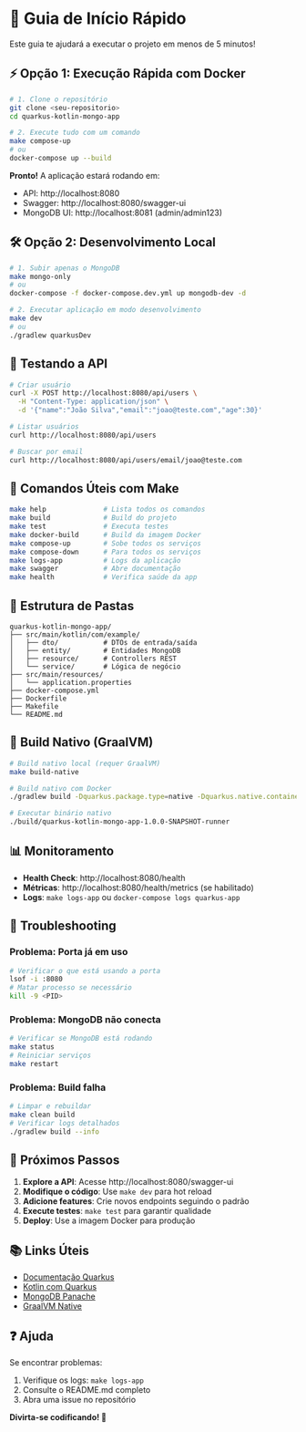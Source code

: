# 🚀 Guia de Início Rápido

Este guia te ajudará a executar o projeto em menos de 5 minutos!

## ⚡ Opção 1: Execução Rápida com Docker

```bash
# 1. Clone o repositório
git clone <seu-repositorio>
cd quarkus-kotlin-mongo-app

# 2. Execute tudo com um comando
make compose-up
# ou
docker-compose up --build
```

**Pronto!** A aplicação estará rodando em:
- API: http://localhost:8080
- Swagger: http://localhost:8080/swagger-ui
- MongoDB UI: http://localhost:8081 (admin/admin123)

## 🛠️ Opção 2: Desenvolvimento Local

```bash
# 1. Subir apenas o MongoDB
make mongo-only
# ou
docker-compose -f docker-compose.dev.yml up mongodb-dev -d

# 2. Executar aplicação em modo desenvolvimento
make dev
# ou
./gradlew quarkusDev
```

## 🧪 Testando a API

```bash
# Criar usuário
curl -X POST http://localhost:8080/api/users \
  -H "Content-Type: application/json" \
  -d '{"name":"João Silva","email":"joao@teste.com","age":30}'

# Listar usuários
curl http://localhost:8080/api/users

# Buscar por email
curl http://localhost:8080/api/users/email/joao@teste.com
```

## 🐳 Comandos Úteis com Make

```bash
make help              # Lista todos os comandos
make build             # Build do projeto
make test              # Executa testes
make docker-build      # Build da imagem Docker
make compose-up        # Sobe todos os serviços
make compose-down      # Para todos os serviços
make logs-app          # Logs da aplicação
make swagger           # Abre documentação
make health            # Verifica saúde da app
```

## 🔧 Estrutura de Pastas

```
quarkus-kotlin-mongo-app/
├── src/main/kotlin/com/example/
│   ├── dto/           # DTOs de entrada/saída
│   ├── entity/        # Entidades MongoDB
│   ├── resource/      # Controllers REST
│   └── service/       # Lógica de negócio
├── src/main/resources/
│   └── application.properties
├── docker-compose.yml
├── Dockerfile
├── Makefile
└── README.md
```

## 🚀 Build Nativo (GraalVM)

```bash
# Build nativo local (requer GraalVM)
make build-native

# Build nativo com Docker
./gradlew build -Dquarkus.package.type=native -Dquarkus.native.container-build=true

# Executar binário nativo
./build/quarkus-kotlin-mongo-app-1.0.0-SNAPSHOT-runner
```

## 📊 Monitoramento

- **Health Check**: http://localhost:8080/health
- **Métricas**: http://localhost:8080/health/metrics (se habilitado)
- **Logs**: `make logs-app` ou `docker-compose logs quarkus-app`

## 🐛 Troubleshooting

### Problema: Porta já em uso
```bash
# Verificar o que está usando a porta
lsof -i :8080
# Matar processo se necessário
kill -9 <PID>
```

### Problema: MongoDB não conecta
```bash
# Verificar se MongoDB está rodando
make status
# Reiniciar serviços
make restart
```

### Problema: Build falha
```bash
# Limpar e rebuildar
make clean build
# Verificar logs detalhados
./gradlew build --info
```

## 🎯 Próximos Passos

1. **Explore a API**: Acesse http://localhost:8080/swagger-ui
2. **Modifique o código**: Use `make dev` para hot reload
3. **Adicione features**: Crie novos endpoints seguindo o padrão
4. **Execute testes**: `make test` para garantir qualidade
5. **Deploy**: Use a imagem Docker para produção

## 📚 Links Úteis

- [Documentação Quarkus](https://quarkus.io/guides/)
- [Kotlin com Quarkus](https://quarkus.io/guides/kotlin)
- [MongoDB Panache](https://quarkus.io/guides/mongodb-panache)
- [GraalVM Native](https://quarkus.io/guides/building-native-image)

## ❓ Ajuda

Se encontrar problemas:
1. Verifique os logs: `make logs-app`
2. Consulte o README.md completo
3. Abra uma issue no repositório

**Divirta-se codificando! 🎉**